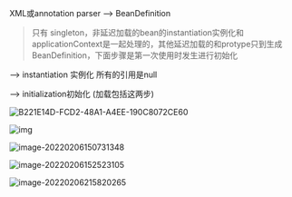 







XML或annotation parser  --> BeanDefinition 

> 只有 singleton，非延迟加载的bean的instantiation实例化和applicationContext是一起处理的，其他延迟加载的和protype只到生成BeanDefinition，下面步骤是第一次使用时发生进行初始化

-->   instantiation 实例化 所有的引用是null  

-->  initialization初始化            (加载包括这两步)

> 

![B221E14D-FCD2-48A1-A4EE-190C8072CE60](https://tva1.sinaimg.cn/large/e6c9d24egy1h39x1lu6saj20wp0gndgx.jpg)

![img](https://tva1.sinaimg.cn/large/e6c9d24egy1h39x1p6u5gj20fq061aag.jpg)

![image-20220206150731348](https://tva1.sinaimg.cn/large/e6c9d24egy1h39x1s2jnqj217d0r5dk9.jpg)









![image-20220206152523105](https://tva1.sinaimg.cn/large/e6c9d24egy1h39x1x4rqtj211v0lr0uy.jpg)

![image-20220206215820265](https://tva1.sinaimg.cn/large/e6c9d24egy1h39x20w2i7j21020lzgnp.jpg)







